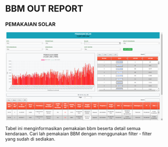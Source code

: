 # BBM OUT REPORT

### PEMAKAIAN SOLAR

![](../../.gitbook/assets/bbmoutreport.png)

Tabel ini menginformasikan pemakaian bbm beserta detail semua kendaraan. Cari lah pemakaian BBM dengan menggunakan filter - filter yang sudah di sediakan.
